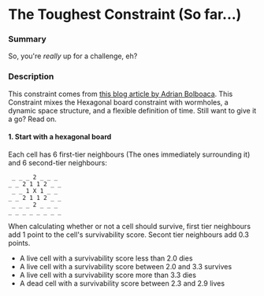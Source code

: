 # The Toughest Constraint (So far...)

### Summary
So, you're _really_ up for a challenge, eh?

### Description
This constraint comes from [this blog article by Adrian Bolboaca](https://blog.adrianbolboaca.ro/2014/11/coderetreat-toughest-constraint/). This Constraint mixes the Hexagonal board constraint with wormholes, a dynamic space structure, and a flexible definition of time. Still want to give it a go? Read on.

#### 1. Start with a hexagonal board
Each cell has 6 first-tier neighbours (The ones immediately surrounding it) and 6 second-tier neighbours:

```_ _ _ _ _ _ _ _
 _ _ _ 2 _ _ _ 
_ _ 2 1 1 2 _ _
 _ _ 1 X 1 _ _ 
_ _ 2 1 1 2 _ _
 _ _ _ 2 _ _ _ 
_ _ _ _ _ _ _ _
```

When calculating whether or not a cell should survive, first tier neighbours add 1 point to the cell's survivability score. Secont tier neighbours add 0.3 points.
* A live cell with a survivability score less than 2.0 dies
* A live cell with a survivability score between 2.0 and 3.3 survives
* A live cell with a survivability score more than 3.3 dies
* A dead cell with a survivability score between 2.3 and 2.9 lives
